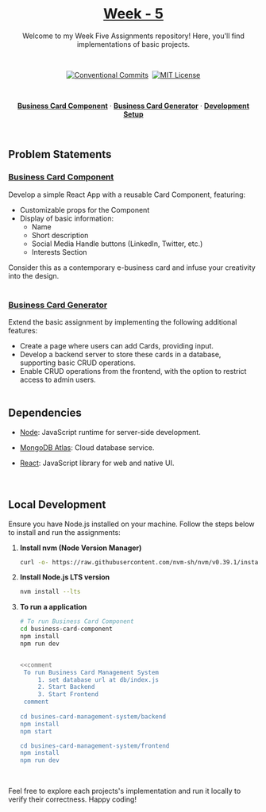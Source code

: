 <a href="./">
  <h1 align="center">Week - 5</h1>
</a>

<p align="center">
  Welcome to my Week Five Assignments repository! Here, you'll find implementations of basic projects.
</p>
<br>

<div align="center">

[![Conventional Commits](https://img.shields.io/badge/Conventional%20Commits-1.0.0-%23FE5196?logo=conventionalcommits&logoColor=white)](https://conventionalcommits.org)&nbsp; [![MIT License](https://img.shields.io/badge/License-MIT-green.svg)](https://choosealicense.com/licenses/mit/)

</div>
<br>

<p align="center">
  <a href="#business-card-component"><strong>Business Card Component</strong></a> ·
  <a href="#business-card-generator"><strong>Business Card Generator</strong></a> ·
  <a href="#local-development"><strong>Development Setup</strong></a>
</p>
<br>

## Problem Statements

### [Business Card Component](./business-card-component//README.md)

Develop a simple React App with a reusable Card Component, featuring:
- Customizable props for the Component
- Display of basic information:
  - Name
  - Short description
  - Social Media Handle buttons (LinkedIn, Twitter, etc.)
  - Interests Section

Consider this as a contemporary e-business card and infuse your creativity into the design.
<br><br>

### [Business Card Generator](./basic-todo-app-with-react/README.md)

Extend the basic assignment by implementing the following additional features:
- Create a page where users can add Cards, providing input.
- Develop a backend server to store these cards in a database, supporting basic CRUD operations.
- Enable CRUD operations from the frontend, with the option to restrict access to admin users.
<br><br>

## Dependencies

- [Node](https://nodejs.org/): JavaScript runtime for server-side development.

- [MongoDB Atlas](https://www.mongodb.com/cloud/atlas/register): Cloud database service.

- [React](https://react.dev/): JavaScript library for web and native UI.
<br><br><br>

## Local Development

Ensure you have Node.js installed on your machine. Follow the steps below to install and run the assignments:

1. **Install nvm (Node Version Manager)**

   ```bash
   curl -o- https://raw.githubusercontent.com/nvm-sh/nvm/v0.39.1/install.sh | bash
   ```

2. **Install Node.js LTS version**

   ```bash
   nvm install --lts
   ```

3. **To run a application**

   ```bash
   # To run Business Card Component
   cd business-card-component
   npm install
   npm run dev
   

   <<comment 
    To run Business Card Management System 
        1. set database url at db/index.js
        2. Start Backend
        3. Start Frontend
    comment
    
   cd busines-card-management-system/backend
   npm install
   npm start

   cd busines-card-management-system/frontend
   npm install
   npm run dev
   ```
   </br>

Feel free to explore each projects's implementation and run it locally to verify their correctness.
Happy coding!
